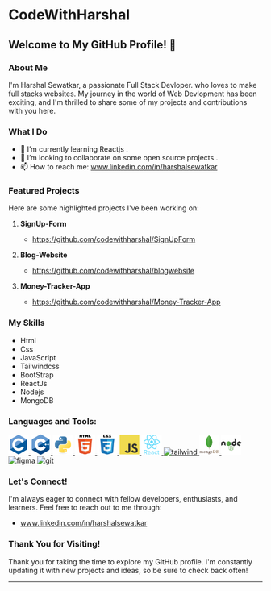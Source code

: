 # CodeWithHarshal

## Welcome to My GitHub Profile! 👋

### About Me
I'm Harshal Sewatkar, a passionate Full Stack Devloper. who loves to make full stacks websites. My journey in the world of Web Devlopment has been exciting, and I'm thrilled to share some of my projects and contributions with you here.

### What I Do
- 🔭 I’m currently learning Reactjs .
- 👯 I’m looking to collaborate on some open source projects..
- 📫 How to reach me: www.linkedin.com/in/harshalsewatkar

### Featured Projects
Here are some highlighted projects I've been working on:

1. **SignUp-Form**
   - https://github.com/codewithharshal/SignUpForm

2. **Blog-Website**
   - https://github.com/codewithharshal/blogwebsite

3. **Money-Tracker-App**
   - https://github.com/codewithharshal/Money-Tracker-App


### My Skills
- Html
- Css
- JavaScript
- Tailwindcss
- BootStrap
- ReactJs
- Nodejs
- MongoDB

### Languages and Tools:
<p align="left"> 
   <a href="https://www.cprogramming.com/" target="_blank" rel="noreferrer"> <img src="https://raw.githubusercontent.com/devicons/devicon/master/icons/c/c-original.svg" alt="c" width="40" height="40"/> </a>
   <a href="https://www.w3schools.com/cpp/" target="_blank" rel="noreferrer"> <img src="https://raw.githubusercontent.com/devicons/devicon/master/icons/cplusplus/cplusplus-original.svg" alt="cplusplus" width="40" height="40"/> </a> 
   <a href="https://www.python.org" target="_blank" rel="noreferrer"> <img src="https://raw.githubusercontent.com/devicons/devicon/master/icons/python/python-original.svg" alt="python" width="40" height="40"/> </a>
   <a href="https://www.w3.org/html/" target="_blank" rel="noreferrer"> <img src="https://raw.githubusercontent.com/devicons/devicon/master/icons/html5/html5-original-wordmark.svg" alt="html5" width="40" height="40"/> </a>
   <a href="https://www.w3schools.com/css/" target="_blank" rel="noreferrer"> <img src="https://raw.githubusercontent.com/devicons/devicon/master/icons/css3/css3-original-wordmark.svg" alt="css3" width="40" height="40"/> 
      <a href="https://developer.mozilla.org/en-US/docs/Web/JavaScript" target="_blank" rel="noreferrer"> <img src="https://raw.githubusercontent.com/devicons/devicon/master/icons/javascript/javascript-original.svg" alt="javascript" width="40" height="40"/> </a> 
      <a href="https://reactjs.org/" target="_blank" rel="noreferrer"> <img src="https://raw.githubusercontent.com/devicons/devicon/master/icons/react/react-original-wordmark.svg" alt="react" width="40" height="40"/> </a>
   <a href="https://tailwindcss.com/" target="_blank" rel="noreferrer"> <img src="https://www.vectorlogo.zone/logos/tailwindcss/tailwindcss-icon.svg" alt="tailwind" width="40" height="40"/> </a> 
      <a href="https://www.mongodb.com/" target="_blank" rel="noreferrer"> <img src="https://raw.githubusercontent.com/devicons/devicon/master/icons/mongodb/mongodb-original-wordmark.svg" alt="mongodb" width="40" height="40"/> </a> 
   <a href="https://nodejs.org" target="_blank" rel="noreferrer"> <img src="https://raw.githubusercontent.com/devicons/devicon/master/icons/nodejs/nodejs-original-wordmark.svg" alt="nodejs" width="40" height="40"/> </a> 
   </a> <a href="https://www.figma.com/" target="_blank" rel="noreferrer"> <img src="https://www.vectorlogo.zone/logos/figma/figma-icon.svg" alt="figma" width="40" height="40"/> </a> <a href="https://git-scm.com/" target="_blank" rel="noreferrer"> <img src="https://www.vectorlogo.zone/logos/git-scm/git-scm-icon.svg" alt="git" width="40" height="40"/> </a> 


### Let's Connect!
I'm always eager to connect with fellow developers, enthusiasts, and learners. Feel free to reach out to me through:
- www.linkedin.com/in/harshalsewatkar

### Thank You for Visiting!
Thank you for taking the time to explore my GitHub profile. I'm constantly updating it with new projects and ideas, so be sure to check back often!

---
